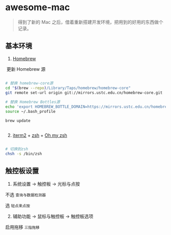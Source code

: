 # awesome-mac

> 得到了新的 Mac 之后，借着重新搭建开发环境，把用到的好用的东西做个记录。

## 基本环境

1. [Homebrew](http://brew.sh/index_zh-cn.html)

  更新 Homebrew 源
  
  ```bash
  
  # 替换 homebrew-core源
  cd "$(brew --repo)/Library/Taps/homebrew/homebrew-core"
  git remote set-url origin git://mirrors.ustc.edu.cn/homebrew-core.git
    
  # 替换 Homebrew Bottles源
  echo 'export HOMEBREW_BOTTLE_DOMAIN=https://mirrors.ustc.edu.cn/homebrew-bottles' >> ~/.bash_profile
  source ~/.bash_profile

  brew update
    
  ```
  
2. [iterm2](https://www.iterm2.com/) + [zsh](https://www.zsh.org/) + [Oh my zsh](http://ohmyz.sh/)
  
  ```bash
  
  # 切换到zsh
  chsh -s /bin/zsh
  
  ```

## 触控板设置

1. 系统设置 -> 触控板 -> 光标与点按

  不选 `查询与数据检测器`
  
  选 `轻点来点按`
  
2. 辅助功能 -> 鼠标与触控板 -> 触控板选项

  启用拖移 `三指拖移`
